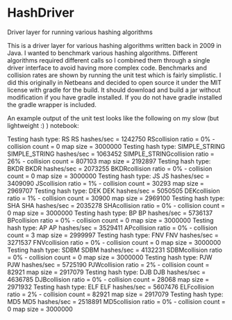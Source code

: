 # HashDriver
Driver layer for running various hashing algorithms 

This is a driver layer for various hashing algorithms written back in 2009 in Java. I wanted to benchmark various hashing algorithms. Different algorithms required different calls so I combined them through a single driver interface to avoid having more complex code. Benchmarks and collision rates are shown by running the unit test which is fairly simplistic. I did this originally in Netbeans and decided to open source it under the MIT license with gradle for the build. It should download and build a jar without modification if you have gradle installed. If you do not have gradle installed the gradle wrapper is included.

An example output of the unit test looks like the following on my slow (but lightweight :) ) notebook:

Testing hash type: RS
RS hashes/sec = 1242750
RScollision ratio = 0% - collision count = 0 map size = 3000000
Testing hash type: SIMPLE_STRING
SIMPLE_STRING hashes/sec = 1063452
SIMPLE_STRINGcollision ratio = 26% - collision count = 807103 map size = 2192897
Testing hash type: BKDR
BKDR hashes/sec = 2073255
BKDRcollision ratio = 0% - collision count = 0 map size = 3000000
Testing hash type: JS
JS hashes/sec = 3409090
JScollision ratio = 1% - collision count = 30293 map size = 2969707
Testing hash type: DEK
DEK hashes/sec = 5050505
DEKcollision ratio = 1% - collision count = 30900 map size = 2969100
Testing hash type: SHA
SHA hashes/sec = 2035278
SHAcollision ratio = 0% - collision count = 0 map size = 3000000
Testing hash type: BP
BP hashes/sec = 5736137
BPcollision ratio = 0% - collision count = 0 map size = 3000000
Testing hash type: AP
AP hashes/sec = 3529411
APcollision ratio = 0% - collision count = 3 map size = 2999997
Testing hash type: FNV
FNV hashes/sec = 3271537
FNVcollision ratio = 0% - collision count = 0 map size = 3000000
Testing hash type: SDBM
SDBM hashes/sec = 4132231
SDBMcollision ratio = 0% - collision count = 0 map size = 3000000
Testing hash type: PJW
PJW hashes/sec = 5725190
PJWcollision ratio = 2% - collision count = 82921 map size = 2917079
Testing hash type: DJB
DJB hashes/sec = 4636785
DJBcollision ratio = 0% - collision count = 28068 map size = 2971932
Testing hash type: ELF
ELF hashes/sec = 5607476
ELFcollision ratio = 2% - collision count = 82921 map size = 2917079
Testing hash type: MD5
MD5 hashes/sec = 2518891
MD5collision ratio = 0% - collision count = 0 map size = 3000000

